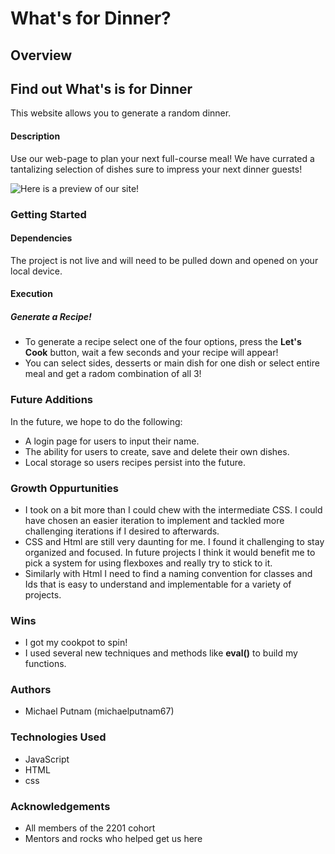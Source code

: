 # What's for Dinner?

## Overview

## Find out What's is for Dinner
This website allows you to generate a random dinner.

#### Description
Use our web-page to plan your next full-course meal! We have currated a tantalizing selection of dishes sure to impress your next dinner guests!

![Here is a preview of our site!]()

### Getting Started

#### Dependencies
The project is not live and will need to be pulled down and opened on your local device. 

#### Execution

##### Generate a Recipe! 
- To generate a recipe select one of the four options, press the **Let's Cook** button, wait a few seconds and your recipe will appear!
- You can select sides, desserts or main dish for one dish or select entire meal and get a radom combination of all 3! 

### Future Additions
In the future, we hope to do the following:
- A login page for users to input their name.
- The ability for users to create, save and delete their own dishes. 
- Local storage so users recipes persist into the future. 

### Growth Oppurtunities
- I took on a bit more than I could chew with the intermediate CSS. I could have chosen an easier iteration to implement and tackled more challenging iterations if I desired to afterwards. 
- CSS and Html are still very daunting for me. I found it challenging to stay organized and focused. In future projects I think it would benefit me to pick a system for using flexboxes and really try to stick to it. 
- Similarly with Html I need to find a naming convention for classes and Ids that is easy to understand and implementable for a variety of projects. 

### Wins 
- I got my cookpot to spin! 
- I used several new techniques and methods like **eval()** to build my functions. 

### Authors
- Michael Putnam (michaelputnam67)

### Technologies Used
- JavaScript
- HTML
- css

### Acknowledgements
- All members of the 2201 cohort
- Mentors and rocks who helped get us here
